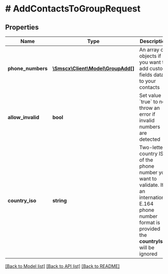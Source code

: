 # # AddContactsToGroupRequest

## Properties

Name | Type | Description | Notes
------------ | ------------- | ------------- | -------------
**phone_numbers** | [**\Smscx\Client\Model\GroupAdd[]**](GroupAdd.md) | An array of objects if you want to add custom fields data to your contacts |
**allow_invalid** | **bool** | Set value &#x60;true&#x60; to not throw an error if invalid numbers are detected | [optional] [default to false]
**country_iso** | **string** | Two-letter country ISO of the phone number you want to validate. If an international E.164 phone number format is provided the **countryIso** will be ignored | [optional]

[[Back to Model list]](../../README.md#models) [[Back to API list]](../../README.md#endpoints) [[Back to README]](../../README.md)
